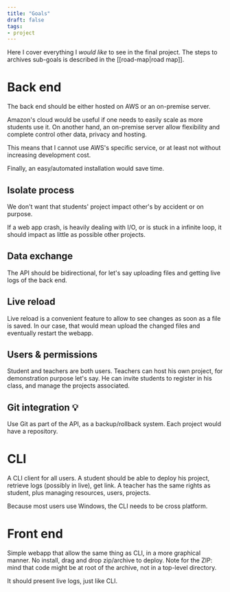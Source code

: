 ```yaml
---
title: "Goals"
draft: false
tags: 
- project
---
```


Here I cover everything I _would like_ to see in the final project. The steps to archives sub-goals is described in the [[road-map|road map]].

# Back end

The back end should be either hosted on AWS or an on-premise server.

Amazon's cloud would be useful if one needs to easily scale as more students use it.
On another hand, an on-premise server allow flexibility and complete control other data, privacy and hosting.

This means that I cannot use AWS's specific service, or at least not without increasing development cost.

Finally, an easy/automated installation would save time.

## Isolate process

We don't want that students' project impact other's by accident or on purpose.

If a web app crash, is heavily dealing with I/O, or is stuck in a infinite loop, it should impact as little as possible other projects.

## Data exchange

The API should be bidirectional, for let's say uploading files and getting live logs of the back end.

## Live reload

Live reload is a convenient feature to allow to see changes as soon as a file is saved. In our case, that would mean upload the changed files and eventually restart the webapp.  

## Users & permissions

Student and teachers are both users. Teachers can host his own project, for demonstration purpose let's say. He can invite students to register in his class, and manage the projects associated.

## Git integration 💡

Use Git as part of the API, as a backup/rollback system.
Each project would have a repository.

# CLI

A CLI client for all users. A student should be able to deploy his project, retrieve logs (possibly in live), get link. A teacher has the same rights as student, plus managing resources, users, projects.

Because most users use Windows, the CLI needs to be cross platform.

# Front end

Simple webapp that allow the same thing as CLI, in a more graphical manner. No install, drag and drop zip/archive to deploy. 
Note for the ZIP: mind that code might be at root of the archive, not in a top-level directory.

It should present live logs, just like CLI.
